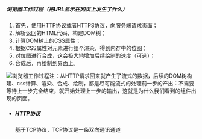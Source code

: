 ##### 浏览器工作过程（把URL显示在网页上发生了什么）

1. 首先，使用HTTP协议或者HTTPS协议，向服务端请求页面；
2. 解析返回的HTML代码，构建DOM树；
3. 计算DOM树上的CSS属性；
4. 根据CSS属性对元素进行组个渲染，得到内存中的位图；
5. 对位图进行合成，这会极大地增加后续绘制的速度（可选）；
6. 合成后，再绘制到界面上。

![浏览器工作过程](https://static001.geekbang.org/resource/image/63/4c/6391573a276c47a9a50ae0cbd2c5844c.jpg)注：从HTTP请求回来就产生了流式的数据，后续的DOM树构建、css计算、渲染、合成、绘制，都是尽可能流式的处理前一步的产出：不需要等待上一步完全结束，就开始处理上一步的输出，这就是为什么我们看到的组件出现的页面。



- ##### HTTP协议

  基于TCP协议，TCP协议是一条双向通讯通道

